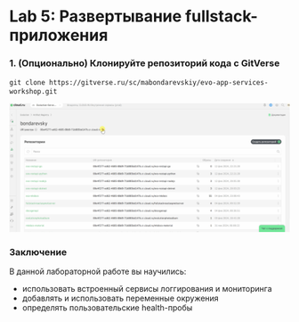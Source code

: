 # Lab 5: Развертывание fullstack-приложения


### 1. (Опционально) Клонируйте репозиторий кода c GitVerse

```
git clone https://gitverse.ru/sc/mabondarevskiy/evo-app-services-workshop.git
``` 

![docker-login-push](images/docker_login_push.gif)


### Заключение
В данной лабораторной работе вы научились:

- использовать встроенный сервисы логгирования и мониторинга
- добавлять и использовать переменные окружения
- определять пользовательские health-пробы 